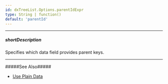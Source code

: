 ```yaml
---
id: dxTreeList.Options.parentIdExpr
type: String | function()
default: 'parentId'
---
```

---
##### shortDescription
Specifies which data field provides parent keys.

---
#####See Also#####
- [Use Plain Data](/Documentation/Guide/Widgets/TreeList/Data_Binding/Use_Plain_Data/)